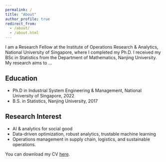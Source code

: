 ```yaml
---
permalink: /
title: "About"
author_profile: true
redirect_from: 
  - /about/
  - /about.html
---
```


I am a Research Fellow at the Institute of Operations Research & Analytics, National University of Singapore, where I completed my Ph.D. I received my BSc in Statistics from the Department of Mathematics, Nanjing University. My research aims to ...

## Education

* Ph.D in Industrial System Engineering & Management, National University of Singapore, 2022
* B.S. in Statistics, Nanjing University, 2017


## Research Interest

* AI & analytics for social good
* Data-driven optimization, robust analytics, trustable machine learning
* Operations management in supply chain, logistics, and sustainable operations.

You can download my CV [here](/file/CV_yz_2024.pdf).
